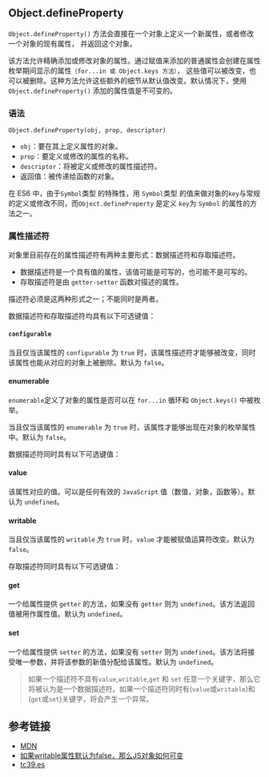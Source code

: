 ## Object.defineProperty

`Object.defineProperty()` 方法会直接在一个对象上定义一个新属性，或者修改一个对象的现有属性， 并返回这个对象。

该方法允许精确添加或修改对象的属性。通过赋值来添加的普通属性会创建在属性枚举期间显示的属性`（for...in 或 Object.keys 方法）`， 这些值可以被改变，也可以被删除。这种方法允许这些额外的细节从默认值改变。默认情况下，使用 `Object.defineProperty()` 添加的属性值是不可变的。

### 语法

```
Object.defineProperty(obj, prop, descriptor)
```

- `obj`：要在其上定义属性的对象。
- `prop`：要定义或修改的属性的名称。
- `descriptor`：将被定义或修改的属性描述符。
- 返回值：被传递给函数的对象。

在 ES6 中，由于`Symbol`类型 的特殊性，用 `Symbol`类型 的值来做对象的`key`与常规的定义或修改不同，而`Object.defineProperty` 是定义 `key`为 `Symbol` 的属性的方法之一。

### 属性描述符

对象里目前存在的属性描述符有两种主要形式：数据描述符和存取描述符。

- 数据描述符是一个具有值的属性，该值可能是可写的，也可能不是可写的。
- 存取描述符是由 `getter-setter` 函数对描述的属性。

描述符必须是这两种形式之一；不能同时是两者。

数据描述符和存取描述符均具有以下可选键值：

#### `configurable`

当且仅当该属性的 `configurable` 为 `true` 时，该属性描述符才能够被改变，同时该属性也能从对应的对象上被删除。默认为 `false`。

#### enumerable

`enumerable`定义了对象的属性是否可以在 `for...in` 循环和 `Object.keys()` 中被枚举。

当且仅当该属性的 `enumerable` 为 `true` 时，该属性才能够出现在对象的枚举属性中。默认为 `false`。

数据描述符同时具有以下可选键值：

#### value

该属性对应的值。可以是任何有效的 `JavaScript` 值（数值，对象，函数等）。默认为 `undefined`。

#### writable

当且仅当该属性的 `writable` 为 `true` 时，`value` 才能被赋值运算符改变。默认为 `false`。

存取描述符同时具有以下可选键值：

#### get

一个给属性提供 `getter` 的方法，如果没有 `getter` 则为 `undefined`。该方法返回值被用作属性值。默认为 `undefined`。

#### set

一个给属性提供 `setter` 的方法，如果没有 `setter` 则为 `undefined`。该方法将接受唯一参数，并将该参数的新值分配给该属性。默认为 `undefined`。

> 如果一个描述符不具有`value`,`writable`,`get` 和 `set` 任意一个关键字，那么它将被认为是一个数据描述符。如果一个描述符同时有(`value`或`writable`)和(`get`或`set`)关键字，将会产生一个异常。

## 参考链接

- [MDN](https://developer.mozilla.org/zh-CN/docs/Web/JavaScript/Reference/Global_Objects/Object/defineProperty)
- [如果writable属性默认为false，那么JS对象如何可变](https://www.ojit.com/article/1840434)
- [tc39.es](https://tc39.es/ecma262/#sec-validateandapplypropertydescriptor)
